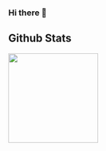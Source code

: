 ### Hi there 👋

## Github Stats

<a href="https://github.com/abe-tk/github-readme-stats">
  <picture>
    <source media="(prefers-color-scheme: dark)" srcset="https://github-readme-stats.vercel.app/api?username=SZucchini&theme=dark&show_icons=true>
    <img height=180 align="center"  src="https://github-readme-stats.vercel.app/api?username=SZucchini&show_icons=true&rank_icon=github">
  </picture>
</a>
<a href="https://github.com/abe-tk/convoychat">
  <picture>
    <source media="(prefers-color-scheme: dark)" srcset="https://github-readme-stats.vercel.app/api/top-langs/?username=SZucchini&theme=dark&layout=compact">
    <img height=180 align="center" src="https://github-readme-stats.vercel.app/api/top-langs/?username=SZucchini&layout=compact">
  </picture>
</a>

<!--
**SZucchini/SZucchini** is a ✨ _special_ ✨ repository because its `README.md` (this file) appears on your GitHub profile.

Here are some ideas to get you started:

- 🔭 I’m currently working on ...
- 🌱 I’m currently learning ...
- 👯 I’m looking to collaborate on ...
- 🤔 I’m looking for help with ...
- 💬 Ask me about ...
- 📫 How to reach me: ...
- 😄 Pronouns: ...
- ⚡ Fun fact: ...
-->
